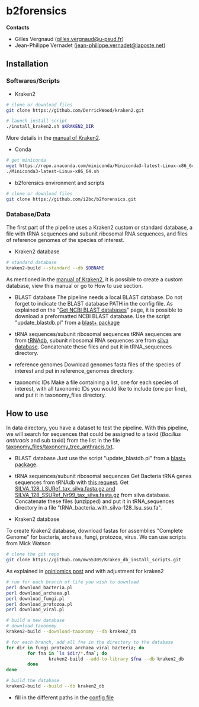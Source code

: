 # b2forensics

**Contacts**

- Gilles Vergnaud (<gilles.vergnaud@u-psud.fr>)
- Jean-Philippe Vernadet (<jean-philippe.vernadet@laposte.net>)

## Installation

### Softwares/Scripts

* Kraken2
 
```bash
# clone or download files
git clone https://github.com/DerrickWood/kraken2.git
```

```bash
# launch install script 
./install_kraken2.sh $KRAKEN2_DIR
```
More details in the [manual of Kraken2].

* Conda

```bash
# get miniconda 
wget https://repo.anaconda.com/miniconda/Miniconda3-latest-Linux-x86_64.sh;
./Miniconda3-latest-Linux-x86_64.sh
```

* b2forensics environment and scripts
```bash
# clone or download files
git clone https://github.com/i2bc/b2forensics.git
```

### Database/Data

The first part of the pipeline uses a Kraken2 custom or standard database, a file with tRNA sequences and subunit ribosomal RNA sequences, and files of reference genomes of the species of interest.  

* Kraken2 database

```bash
# standard database
kraken2-build --standard --db $DBNAME
```
As mentioned in the [manual of Kraken2], it is possible to create a custom database, view this manual or go to How to use section. 

* BLAST database
The pipeline needs a local BLAST database. Do not forget to indicate the BLAST database PATH in the config file.
As explained on the "[Get NCBI BLAST databases]" page, it is possible to download a preformatted NCBI BLAST database.
Use the script "update_blastdb.pl" from a [blast+ package]

* tRNA sequences/subunit ribosomal sequences
tRNA sequences are from [tRNAdb], subunit ribosomal RNA sequences are from [silva database]. 
Concatenate these files and put it in tRNA_sequences directory.

* reference genomes
Download genomes fasta files of the species of interest and put in reference_genomes directory. 

* taxonomic IDs
Make a file containing a list, one for each species of interest, with all taxonomic IDs you would like to include (one per line), and put it in taxonomy_files directory.

## How to use

In data directory, you have a dataset to test the pipeline. With this pipeline, we will search for sequences that could be assigned to a taxid (*Bacillus anthracis* and sub taxid) from the list in the file [taxonomy_files/taxonomy_tree_anthracis.txt]. 

* BLAST database
Just use the script "update_blastdb.pl" from a [blast+ package].

* tRNA sequences/subunit ribosomal sequences
Get Bacteria tRNA genes sequences from tRNAdb with [this request]. Get [SILVA_128_LSURef_tax_silva.fasta.gz and SILVA_128_SSURef_Nr99_tax_silva.fasta.gz] from silva database.
Concatenate these files (unzipped) and put it in tRNA_sequences directory in a file "tRNA_bacteria_with_silva-128_lsu_ssu.fa".

* Kraken2 database

To create Kraken2 database, download fastas for assemblies "Complete Genome" for bacteria, archaea, fungi, protozoa, virus.
We can use scripts from Mick Watson
```bash
# clone the git repo
git clone https://github.com/mw55309/Kraken_db_install_scripts.git
```
As explained in [opiniomics post] and with adjustment for kraken2

```bash
# run for each branch of life you wish to download
perl download_bacteria.pl
perl download_archaea.pl
perl download_fungi.pl
perl download_protozoa.pl
perl download_viral.pl
```

```bash
# build a new database 
# download taxonomy
kraken2-build --download-taxonomy --db kraken2_db
```
```bash
# for each branch, add all fna in the directory to the database
for dir in fungi protozoa archaea viral bacteria; do
        for fna in `ls $dir/*.fna`; do
                kraken2-build --add-to-library $fna --db kraken2_db
        done
done
```
```bash
# build the database
kraken2-build --build --db kraken2_db
```
* fill in the different paths in the [config file]


[manual of Kraken2]: https://github.com/DerrickWood/kraken2/blob/master/docs/MANUAL.markdown
[blast+ package]: ftp://ftp.ncbi.nlm.nih.gov/blast/executables/blast+
[Get NCBI BLAST databases]: https://www.ncbi.nlm.nih.gov/books/NBK537770
[tRNAdb]: http://trna.bioinf.uni-leipzig.de/DataOutput/Welcome
[silva database]: https://www.arb-silva.de/no_cache/download/archive
[taxonomy_files/taxonomy_tree_anthracis.txt]: https://github.com/i2bc/b2forensics/blob/master/taxonomy_files/taxonomy_tree_anthracis.txt
[this request]: http://trna.bioinf.uni-leipzig.de/DataOutput/Search?vOrg=Bacteria&vTax=2
[SILVA_128_LSURef_tax_silva.fasta.gz and SILVA_128_SSURef_Nr99_tax_silva.fasta.gz]: https://www.arb-silva.de/no_cache/download/archive/release_128/Exports
[opiniomics post]: http://www.opiniomics.org/building-a-kraken-database-with-new-ftp-structure-and-no-gi-numbers/
[config file]: https://github.com/i2bc/b2forensics/blob/master/config.yaml